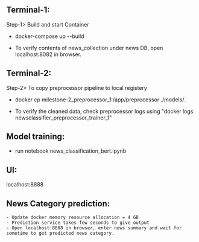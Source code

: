 ## Terminal-1:

Step-1> Build and start Container

* docker-compose up --build

* To verify contents of news_collection under news DB, open localhost:8082 in browser.


## Terminal-2:

Step-2> To copy preprocessor pipeline to local registery

* docker cp milestone-2_preprocessor_1:/app/preprocessor ./models/.

* To verify the cleaned data, check preprocessor logs using "docker logs newsclassifier_preprocessor_trainer_1"

## Model training:
* run notebook news_classification_bert.ipynb

## UI: 
localhost:8888

## News Category prediction:
  	- Update docker memory resource allocation = 4 GB
  	- Prediction service takes few seconds to give output
  	- Open localhost:8888 in browser, enter news summary and wait for sometime to get predicted news category.
